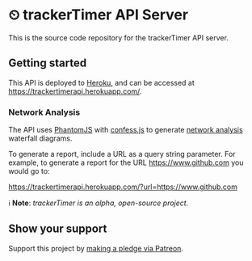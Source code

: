 # ⏲ trackerTimer API Server  

This is the source code repository for the trackerTimer API server.  

## Getting started  

This API is deployed to [Heroku](https://www.heroku.com/), and can be accessed at https://trackertimerapi.herokuapp.com/.  

### Network Analysis  

The API uses [PhantomJS](http://phantomjs.org/) with [confess.js](https://github.com/jamesgpearce/confess) to generate [network analysis](http://phantomjs.org/network-monitoring.html) waterfall diagrams.  

To generate a report, include a URL as a query string parameter. For example, to generate a report for the URL https://www.github.com you would go to:  

https://trackertimerapi.herokuapp.com/?url=https://www.github.com  

ℹ **Note**: *trackerTimer is an alpha, open-source project.*  

## Show your support  

Support this project by [making a pledge via Patreon](https://www.patreon.com/jmg1138).  
